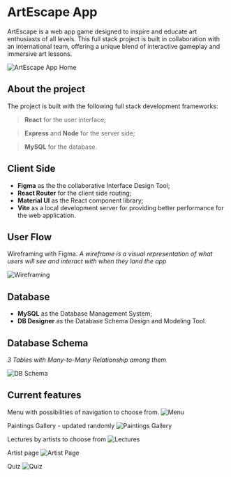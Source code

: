 # ArtEscape App

ArtEscape is a web app game designed to inspire and educate art enthusiasts of all levels. This full stack project is built in collaboration with an international team, offering a unique blend of interactive gameplay and immersive art lessons.

![ArtEscape App Home](./images/home.png)

## About the project

The project is built with the following full stack development frameworks:

> **React** for the user interface;

> **Express** and **Node** for the server side;

> **MySQL** for the database.

## Client Side

- **Figma** as the the collaborative Interface Design Tool;
- **React Router** for the client side routing;
- **Material UI** as the React component library;
- **Vite** as a local development server for providing better performance for the web application.

## User Flow

Wireframing with Figma.
_A wireframe is a visual representation of what users will see and interact with when they land the app_

![Wireframing](./images/wireframing.png)

## Database

- **MySQL** as the Database Management System;
- **DB Designer** as the Database Schema Design and Modeling Tool.

## Database Schema

_3 Tables with Many-to-Many Relationship among them_

![DB Schema](./images/dbschema.png)

## Current features

Menu with possibilities of navigation to choose from.
![Menu](./images/menu.png)

Paintings Gallery - updated randomly
![Paintings Gallery](./images/gallery.png)

Lectures by artists to choose from
![Lectures](./images/lectures.png)

Artist page
![Artist Page](./images/artistpage.png)

Quiz
![Quiz](./images/quiz.png)
